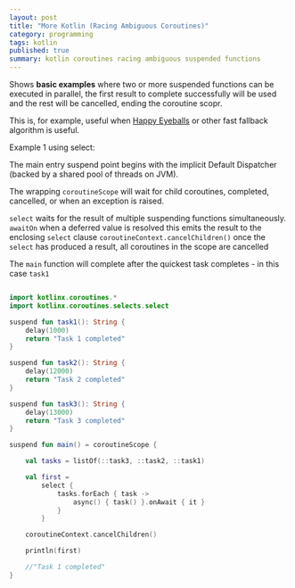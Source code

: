 ```yaml
---
layout: post
title: "More Kotlin (Racing Ambiguous Coroutines)"
category: programming
tags: kotlin
published: true
summary: kotlin coroutines racing ambiguous suspended functions
---
```


Shows **basic examples** where two or more suspended functions can be executed in parallel, the first result to 
complete successfully will be used and the rest will be cancelled, ending the coroutine scopr.

This is, for example, useful when [Happy Eyeballs](https://www.rfc-editor.org/rfc/rfc8305) or other fast fallback algorithm is useful. 

Example 1 using select:

The main entry suspend point begins with the implicit Default Dispatcher (backed by a shared pool of threads on JVM).

The wrapping `coroutineScope` will wait for child coroutines, completed, cancelled, or when an exception is raised.

`select` waits for the result of multiple suspending functions simultaneously.
`awaitOn` when a deferred value is resolved this emits the result to the enclosing `select` clause
`coroutineContext.cancelChildren()` once the `select` has produced a result, all coroutines in the scope are cancelled  

The `main` function will complete after the quickest task completes - in this case `task1`

``` kotlin

import kotlinx.coroutines.*
import kotlinx.coroutines.selects.select

suspend fun task1(): String {
    delay(1000)
    return "Task 1 completed"
}

suspend fun task2(): String {
    delay(12000)
    return "Task 2 completed"
}

suspend fun task3(): String {
    delay(13000)
    return "Task 3 completed"
}

suspend fun main() = coroutineScope {

    val tasks = listOf(::task3, ::task2, ::task1)

    val first =
        select {
            tasks.forEach { task ->
                async() { task() }.onAwait { it }
            }
        }

    coroutineContext.cancelChildren()

    println(first)

    //"Task 1 completed"
}

```
